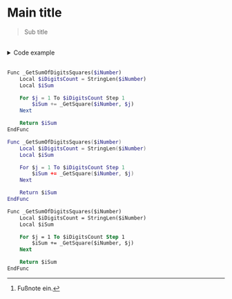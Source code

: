 # Main title

> Sub title

<br>

<details>
<summary>Code example</summary>

``` autoit
Func _GetSumOfDigitsSquares($iNumber)
    Local $iDigitsCount = StringLen($iNumber)
    Local $iSum

    For $j = 1 To $iDigitsCount Step 1
        $iSum += _GetSquare($iNumber, $j)
    Next

    Return $iSum
EndFunc
```

Test[^1]
</details>

<br>

``` php
Func _GetSumOfDigitsSquares($iNumber)
    Local $iDigitsCount = StringLen($iNumber)
    Local $iSum

    For $j = 1 To $iDigitsCount Step 1
        $iSum += _GetSquare($iNumber, $j)
    Next

    Return $iSum
EndFunc
```

``` lua
Func _GetSumOfDigitsSquares($iNumber)
    Local $iDigitsCount = StringLen($iNumber)
    Local $iSum

    For $j = 1 To $iDigitsCount Step 1
        $iSum += _GetSquare($iNumber, $j)
    Next

    Return $iSum
EndFunc
```

``` vb
Func _GetSumOfDigitsSquares($iNumber)
    Local $iDigitsCount = StringLen($iNumber)
    Local $iSum

    For $j = 1 To $iDigitsCount Step 1
        $iSum += _GetSquare($iNumber, $j)
    Next

    Return $iSum
EndFunc
```

[^1]: Fußnote ein.
